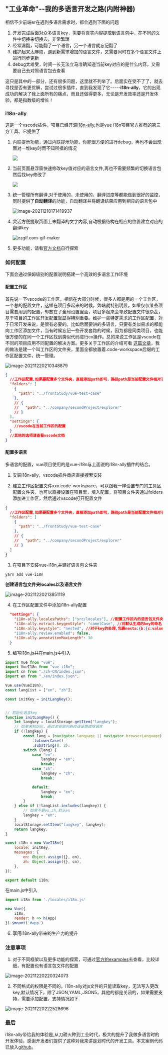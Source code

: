 ## "工业革命"--我的多语言开发之路(内附神器)

相信不少前端er在遇到多语言需求时，都会遇到下面的问题

1. 开发完成后面对众多语言key，需要将真实内容提取到语言包中，在不同的文件中切换来切换去，非常繁琐
2. 经常漏翻，可能翻了一个语言，另一个语言就忘记翻了
3. 维护起来太麻烦，遇到新需求增加的语言文件，又需要同时在多个语言文件上进行同步更新
4. debug太难受，时间一长无法立马准确知道当前key对应的是什么内容，又需要自己去对照语言包去查看

这只是其中的一部分，还有很多问题，这里就不列举了。后面实在受不了了，就去寻找是否有更优解，尝试过很多插件，直到我发现了它-----**i18n-ally**，它的出现成功的解决了我上面所有的痛点，而且还做得更多，无论是开发效率还是开发体验，都是指数级的增长！

### i18n-ally

这是一个vscode插件，项目已经开源[i18n-ally](https://github.com/lokalise/i18n-ally),也是vue i18n项目官方推荐的第三方工具。它提供了

1. 内联提示功能，通过内联提示功能，你能很方便的进行debug，再也不会出现面对一堆key时而不知所措的情况

   ![](https://github.com/lokalise/i18n-ally/blob/screenshots/annotation-animated.gif?raw=true)

2. 当前页面悬浮窗快速修改key值对应的语言文件,再也不需要频繁的切换语言包然后找key修改了

   ![](https://github.com/lokalise/i18n-ally/blob/screenshots/hover.png?raw=true)

3. 统一管理所有翻译,对于使用的，未使用的，翻译进度等都能做到很好的监控，同时提供了**自动翻译**的功能，自动翻译并将翻译结果应用到相应的语言包中

   ![image-20211218171419937](https://s2.loli.net/2021/12/18/MexXv7ZEBFihYCP.png)

4. 灵活方便提取页面上未翻译的文字内容,自动根据结构在相应的位置建立对应的翻译key

   ![ezgif.com-gif-maker](https://s2.loli.net/2021/12/20/EgjIvOw9C3YM5rA.gif)

5. 更多功能，请看[官方文档](https://github.com/lokalise/i18n-ally)自行探索



### 如何配置

下面会通过保姆级别的配置说明搭建一个高效的多语言工作环境

#### 配置工作区

首先说一下vscode的工作区，相信在大部分时候，很多人都是用的一个工作区，一个总的配置文件，这样在项目多起来的时候，弊端就特别明显，如果仅仅某些项目需要用到的配置，却放在了全局设置里面，项目多起来会导致配置文件很杂乱，基于项目的工作区开发配置就显得特别重要。维护一些特定需求的工作区配置，对于日常开发来说，是很有必要的。比如后面要讲的多语言，只要有类似需求的都能向工作区添加文件，当有时候忘记一些开发套路的时候，因为都是同类项目，也能很方便的在同一个工作区找到类似代码进行cv操作。总的来说工作区是vscode在不同的项目应用不同配置的解决方案。更多关于工作区的介绍可看 [这篇文章](https://zhuanlan.zhihu.com/p/54770077)，我的做法是建一个叫工作区的文件夹，里面全都放置着.code-workspace后缀的工作区配置文件，统一管理。

![image-20211220210348879](https://s2.loli.net/2021/12/20/GD1vIJ46rxbRFhC.png)

```json
{
  //工作区配置,如果要配置多个文件夹，直接添加path即可，路径path是当前配置文件相对于真实的项目路径的
  "folders": [
    {
      "path": "../frontStudy/vue-test-case"
    },
    // {
    //   "path": "../company/secondProject/explorer"
    // }
  ],
  "settings": {
    //vscode在当前工作区的配置
  }
  //其他的选项请查看vscode文档
}
```



#### 配置多语言

多语言的配置，vue项目使用的是vue-i18n与上面说的i18n-ally插件的结合。

1. 安装i18n-ally，vscode插件商店直接搜索安装

2. 建立工作区配置文件xxx.code-workspace，可以跟我一样设置专门的工具区配置文件夹，也可以直接设置在项目里，填入配置，将项目文件夹通过folders添加进工作区，然后通过vscode打开配置文件

```json
{
  //工作区配置,如果要配置多个文件夹，直接添加path即可，路径path是当前配置文件相对于真实的项目路径的
  "folders": [
    {
      "path": "../frontStudy/vue-test-case"
    },
    // {
    //   "path": "../company/secondProject/explorer"
    // }
  ]
}
```

3. 在项目下安装vue-i18n,并建好语言包文件夹

```javascript
yarn add vue-i18n
```

**创建语言包文件夹locales以及语言文件**

![image-20211220213851119](https://s2.loli.net/2021/12/20/z2dx7oRrK3Ltuhe.png)

4. 在工作区配置文件中添加i18n-ally配置

```json
  "settings": {
    "i18n-ally.localesPaths": ["src/locales"], //配置工作区内的语言包文件夹的匹配路径，可以为多个匹配
    "i18n-ally.extract.keygenStyle": "camelCase", //对默认生成的key的命名
    "i18n-ally.keystyle": "nested", //对于key的处理,包裹nesta:{b:{c:value}}, 展平flat a.b.c: value
    "i18n-ally.review.enabled": false,
    "i18n-ally.annotationMaxLength": 30 
  }
```

5. 编写i18n.js并在main.js中引入

```javascript
import Vue from "vue";
import VueI18n from "vue-i18n";
import cn from "./zh-CN/index.json";
import en from "./en/index.json";

Vue.use(VueI18n);
const langList = ["en", "zh"];

const initKey = initLangKey();


// 初始化语言key
function initLangKey() {
    let langkey = localStorage.getItem("langkey");
    // 如果未初始化，通过浏览器判断应该设置成啥语言
    if (!langkey) {
        const lang = (navigator.language || navigator.browserLanguage)
            .toLowerCase()
            .substring(0, 2);
        switch (lang) {
            case "en":
                langkey = "en";
                break;
            case "zh":
                langkey = "zh";
                break;

            default:
                langkey = "en";
                break;
        }
    } else if (!langList.includes(langkey)) {
        // 如果不是en,zh,默认en
        langkey = "en";
    }
    localStorage.setItem("langkey", langkey);
    return langkey;
}

const i18n = new VueI18n({
    locale: initKey,
    messages: {
        en: Object.assign({}, en),
        zh: Object.assign({}, cn),
    },
});

export default i18n;
```

在main.js中引入

```javascript
import i18n from './locales/i18n.js'

new Vue({
    i18n,
    render: h => h(App)
}).$mount('#app')
```

6. 享用i18n-ally带来的生产力的提升

### 注意事项

1. 对于不同框架以及更多功能的探索，可通过[官方的examples]()去查看，比较详细，有配置也有语言包文件的配置

![image-20211220220324073](https://s2.loli.net/2021/12/20/c5wr7uzxKM6IqhV.png)

2. 不同格式的权限是不同的，i18n-ally对js文件的只能读取key，无法写入更改key,默认情况下，除了JSON,YAML,JSON5，其他的都是关闭的，如果需要支持，需要添加配置，支持情况如下

![image-20211220222528696](https://s2.loli.net/2021/12/20/1HRmVZIrbQj3MgU.png)

### 最后

i18n-ally带给我的体验是,从刀耕火种到工业时代，极大的提升了我做多语言时的开发体验，感谢开发者们提供了这种对我来讲是划时代的开发工具。本文案例代码已放入[github](https://github.com/Kerinlin/vue-i18n-ally-demo)。

